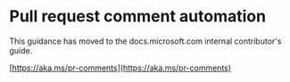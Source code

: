 # Pull request comment automation

This guidance has moved to the docs.microsoft.com internal contributor's guide.

[https://aka.ms/pr-comments](https://aka.ms/pr-comments)
